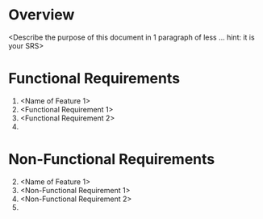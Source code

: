 # Overview
<Describe the purpose of this document in 1 paragraph of less … hint: it is
your SRS>
# Functional Requirements
1. <Name of Feature 1>
1. <Functional Requirement 1>
2. <Functional Requirement 2>
3. <And so on>
# Non-Functional Requirements
2. <Name of Feature 1>
1. <Non-Functional Requirement 1>
2. <Non-Functional Requirement 2>
3. <And so on>
